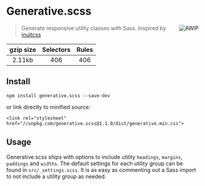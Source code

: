 # Generative.scss

<a href="https://github.com/charlespeters/VVWIP">
  <img src="https://unpkg.com/vvwip/AWIP.svg" alt="AWIP" align='right' />
</a>

> Generate responsive utility classes with Sass. Inspired by [inuitcss](https://github.com/inuitcss/inuitcss)

| gzip size | Selectors | Rules |
|:-:|:-:|:-:|
| 2.11kb | 406 | 406 |


## Install

`npm install generative.scss --save-dev`

or link directly to minified source:

`<link rel="stylesheet" href="//unpkg.com/generative.scss@1.1.0/dist/generative.min.css">`

## Usage

Generative.scss ships with options to include utility `headings`, `margins`, `paddings` and `widths`. The default settings for each utility group can be found in `src/_settings.scss`. It is as easy as commenting out a Sass import to not include a utility group as needed.

